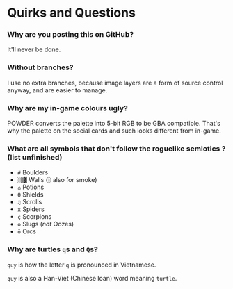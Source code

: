 # Quirks and Questions

### Why are you posting this on GitHub?
It'll never be done.

### Without branches?
I use no extra branches, because image layers are a form of source control anyway, and are easier to manage.

### Why are my in-game colours ugly?
POWDER converts the palette into 5-bit RGB to be GBA compatible. That's why the palette on the social cards and such looks different from in-game.

### What are all symbols that don't follow the roguelike semiotics ? (list unfinished)
- `#`   Boulders
- `░▒▓` Walls (`░` also for smoke)
- `⌂`   Potions
- `Θ`   Shields
- `♫`   Scrolls
- `x`   Spiders
- `ç`   Scorpions
- `o`   Slugs (*not* Oozes)
- `ö`   Orcs

### Why are turtles `q`s and `Q`s?
`quy` is how the letter `q` is pronounced in Vietnamese.

`quy` is also a Han-Viet (Chinese loan) word meaning `turtle`.
